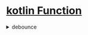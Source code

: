 # [kotlin Function](https://kotlinlang.org/api/kotlinx.coroutines/kotlinx-coroutines-core/kotlinx.coroutines.flow/)

<details>
<summary>debounce</summary>
<div markdown="1">

![ezgif com-gif-maker (1)](https://user-images.githubusercontent.com/82709044/186551211-ca4b6d50-00f2-4667-a41f-6a0e679bd1e3.gif)

  로직
```
  1. debounce 이후 체크박스 상태 값이 담긴 리스트를 보낸다.
  2. Repository 내에 이전에 캐시해 둔 체크박스 상태 리스트와 값이 들어온 리스트 값을 비교한다.
  3. 두개의 값이 다르면 해당 규칙의 상태 값을 서버에 보낸다.
  4. 캐시의 값을 바꾼다.
```
  
이렇게 로직을 만들면 유저가 체크박스를 계속 눌렀을 때, 
  
유저가 의도적으로 체크박스를 계속 눌러도 debounce 때문에 
  
반복적인 터치 이후에 한번만 데이터 전송이 가게끔 만들 수 있다.

</div>
</details>

